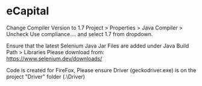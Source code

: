 # eCapital

Change Compiler Version to 1.7
	Project > Properties > Java Compiler > Uncheck Use compliance.... and select 1.7 from dropdown.
	
Ensure that the latest Selenium Java Jar Files are added under Java Build Path > Libraries
	Please download from: https://www.selenium.dev/downloads/
	
Code is created for FireFox, Please ensure Driver (geckodriver.exe) is on the project "Driver" folder (.\Driver)
